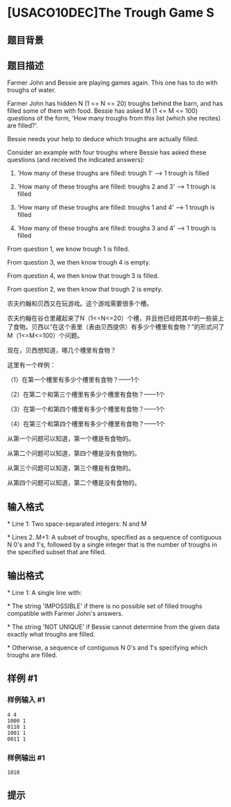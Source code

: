 # [USACO10DEC]The Trough Game S

## 题目背景



## 题目描述

Farmer John and Bessie are playing games again. This one has to do with troughs of water.

Farmer John has hidden N (1 <= N <= 20) troughs behind the barn, and has filled some of them with food. Bessie has asked M (1 <= M <= 100) questions of the form, 'How many troughs from this list (which she recites) are filled?'.

Bessie needs your help to deduce which troughs are actually filled.

Consider an example with four troughs where Bessie has asked these questions (and received the indicated answers):

1) 'How many of these troughs are filled: trough 1' -->  1 trough is filled

2) 'How many of these troughs are filled: troughs 2 and 3' -->  1 trough is filled

3) 'How many of these troughs are filled: troughs 1 and 4' -->  1 trough is filled

4) 'How many of these troughs are filled: troughs 3 and 4' -->  1 trough is filled

From question 1, we know trough 1 is filled.

From question 3, we then know trough 4 is empty. 

From question 4, we then know that trough 3 is filled. 

From question 2, we then know that trough 2 is empty. 

农夫约翰和贝西又在玩游戏。这个游戏需要很多个槽。

农夫约翰在谷仓里藏起来了N（1<=N<=20）个槽，并且他已经把其中的一些装上了食物。贝西以“在这个表里（表由贝西提供）有多少个槽里有食物？”的形式问了M（1<=M<=100）个问题。

现在，贝西想知道，哪几个槽里有食物？

这里有一个样例：


（1）在第一个槽里有多少个槽里有食物？——1个

（2）在第二个和第三个槽里有多少个槽里有食物？——1个

（3）在第一个和第四个槽里有多少个槽里有食物？——1个

（4）在第三个和第四个槽里有多少个槽里有食物？——1个


从第一个问题可以知道，第一个槽是有食物的。

从第二个问题可以知道，第四个槽是没有食物的。

从第三个问题可以知道，第三个槽是有食物的。

从第四个问题可以知道，第二个槽是没有食物的。


## 输入格式

\* Line 1: Two space-separated integers: N and M

\* Lines 2..M+1: A subset of troughs, specified as a sequence of contiguous N 0's and 1's, followed by a single integer that is the number of troughs in the specified subset that are filled.


## 输出格式

\* Line 1: A single line with:

\* The string 'IMPOSSIBLE' if there is no possible set of filled troughs compatible with Farmer John's answers.

\* The string 'NOT UNIQUE' if Bessie cannot determine from the given data exactly what troughs are filled.

\* Otherwise, a sequence of contiguous N 0's and 1's specifying which troughs are filled.


## 样例 #1

### 样例输入 #1
```
4 4 
1000 1 
0110 1 
1001 1 
0011 1 
```

### 样例输出 #1

```
1010 
```

## 提示


